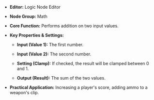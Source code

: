 - **Editor:** Logic Node Editor
    
- **Node Group:** Math
    
- **Core Function:** Performs addition on two input values.
    
- **Key Properties & Settings:**
    
    - **Input (Value 1):** The first number.
        
    - **Input (Value 2):** The second number.
        
    - **Setting (Clamp):** If checked, the result will be clamped between 0 and 1.
        
    - **Output (Result):** The sum of the two values.
        
- **Practical Application:** Increasing a player's score, adding ammo to a weapon's clip.